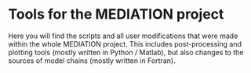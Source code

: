 # Tools for the MEDIATION project

Here you will find the scripts and all user modifications that were made within the whole MEDIATION project. This includes post-processing and plotting tools (mostly written in Python / Matlab), but also changes to the sources of model chains (mostly written in Fortran).
